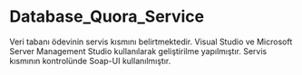 # Database_Quora_Service
Veri tabanı ödevinin servis kısmını belirtmektedir.
Visual Studio ve Microsoft Server Management Studio kullanılarak geliştirilme yapılmıştır.
Servis kısmının kontrolünde Soap-UI kullanılmıştır.
